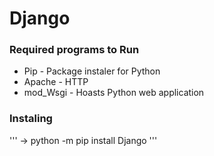 # Django
### Required programs to Run
  - Pip - Package instaler for Python
  - Apache - HTTP
  - mod_Wsgi - Hoasts Python web application

### Instaling
'''
-> python -m pip install Django
'''
